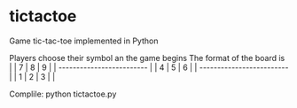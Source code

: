 # tictactoe
Game tic-tac-toe implemented in Python

Players choose their symbol an the game begins
    The format of the board is
            |       |
        7   |   8   |   9
            |       |
    -------------------------
            |       |
        4   |   5   |   6
            |       |
    -------------------------
            |       |
        1   |   2   |   3
            |       |
            
            
Complile: python tictactoe.py
